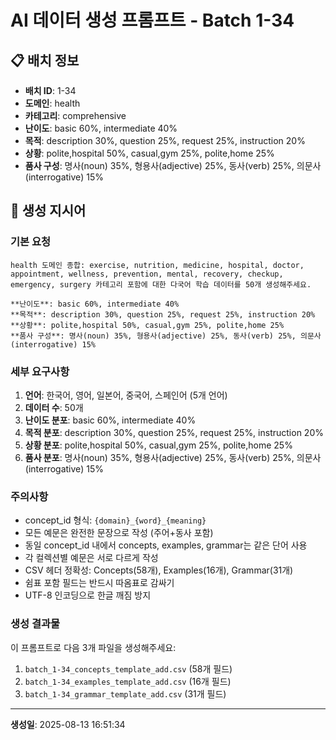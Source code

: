 # AI 데이터 생성 프롬프트 - Batch 1-34

## 📋 배치 정보

- **배치 ID**: 1-34
- **도메인**: health
- **카테고리**: comprehensive
- **난이도**: basic 60%, intermediate 40%
- **목적**: description 30%, question 25%, request 25%, instruction 20%
- **상황**: polite,hospital 50%, casual,gym 25%, polite,home 25%
- **품사 구성**: 명사(noun) 35%, 형용사(adjective) 25%, 동사(verb) 25%, 의문사(interrogative) 15%

## 🎯 생성 지시어

### 기본 요청
```
health 도메인 종합: exercise, nutrition, medicine, hospital, doctor, appointment, wellness, prevention, mental, recovery, checkup, emergency, surgery 카테고리 포함에 대한 다국어 학습 데이터를 50개 생성해주세요.

**난이도**: basic 60%, intermediate 40%
**목적**: description 30%, question 25%, request 25%, instruction 20%
**상황**: polite,hospital 50%, casual,gym 25%, polite,home 25%
**품사 구성**: 명사(noun) 35%, 형용사(adjective) 25%, 동사(verb) 25%, 의문사(interrogative) 15%
```

### 세부 요구사항

1. **언어**: 한국어, 영어, 일본어, 중국어, 스페인어 (5개 언어)
2. **데이터 수**: 50개
3. **난이도 분포**: basic 60%, intermediate 40%
4. **목적 분포**: description 30%, question 25%, request 25%, instruction 20%
5. **상황 분포**: polite,hospital 50%, casual,gym 25%, polite,home 25%
6. **품사 분포**: 명사(noun) 35%, 형용사(adjective) 25%, 동사(verb) 25%, 의문사(interrogative) 15%

### 주의사항

- concept_id 형식: `{domain}_{word}_{meaning}`
- 모든 예문은 완전한 문장으로 작성 (주어+동사 포함)
- 동일 concept_id 내에서 concepts, examples, grammar는 같은 단어 사용
- 각 컬렉션별 예문은 서로 다르게 작성
- CSV 헤더 정확성: Concepts(58개), Examples(16개), Grammar(31개)
- 쉼표 포함 필드는 반드시 따옴표로 감싸기
- UTF-8 인코딩으로 한글 깨짐 방지

### 생성 결과물

이 프롬프트로 다음 3개 파일을 생성해주세요:
1. `batch_1-34_concepts_template_add.csv` (58개 필드)
2. `batch_1-34_examples_template_add.csv` (16개 필드)  
3. `batch_1-34_grammar_template_add.csv` (31개 필드)

---

**생성일**: 2025-08-13 16:51:34
